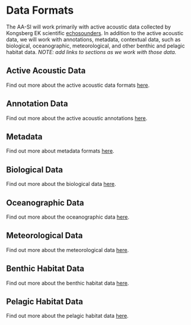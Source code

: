 # Data Formats
The AA-SI will work primarily with active acoustic data collected by Kongsberg EK scientific [echosounders](https://github.com/nmfs-ost/AA-SI_onboarding/tree/main/Instruments). In addition to the active acoustic data, we will work with annotations, metadata, contextual data, such as biological, oceanographic, meteorological, and other benthic and pelagic habitat data. *NOTE: add links to sections as we work with those data.* 

## Active Acoustic Data
Find out more about the active acoustic data formats [here](https://github.com/nmfs-ost/AA-SI_onboarding/blob/main/Data_Formats/ActiveAcoustic_Data/README.md).

## Annotation Data
Find out more about the active acoustic annotations [here]().

## Metadata
Find out more about metadata formats [here]().

## Biological Data
Find out more about the biological data [here]().

## Oceanographic Data
Find out more about the oceanographic data [here]().

## Meteorological Data
Find out more about the meteorological data [here]().

## Benthic Habitat Data
Find out more about the benthic habitat data [here]().

## Pelagic Habitat Data
Find out more about the pelagic habitat data [here]().

